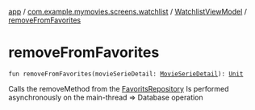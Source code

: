 [app](../../index.md) / [com.example.mymovies.screens.watchlist](../index.md) / [WatchlistViewModel](index.md) / [removeFromFavorites](./remove-from-favorites.md)

# removeFromFavorites

`fun removeFromFavorites(movieSerieDetail: `[`MovieSerieDetail`](../../com.example.mymovies.models/-movie-serie-detail/index.md)`): `[`Unit`](https://kotlinlang.org/api/latest/jvm/stdlib/kotlin/-unit/index.html)

Calls the removeMethod from the [FavoritsRepository](../../com.example.mymovies.repository/-favorits-repository/index.md)
Is performed asynchronously on the main-thread =&gt; Database operation

